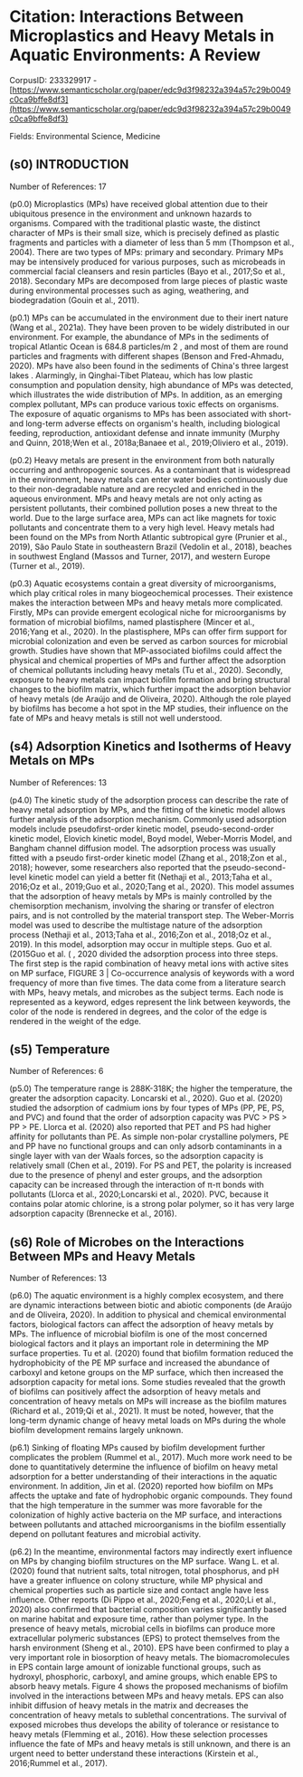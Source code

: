 # Citation: Interactions Between Microplastics and Heavy Metals in Aquatic Environments: A Review

CorpusID: 233329917 - [https://www.semanticscholar.org/paper/edc9d3f98232a394a57c29b0049c0ca9bffe8df3](https://www.semanticscholar.org/paper/edc9d3f98232a394a57c29b0049c0ca9bffe8df3)

Fields: Environmental Science, Medicine

## (s0) INTRODUCTION
Number of References: 17

(p0.0) Microplastics (MPs) have received global attention due to their ubiquitous presence in the environment and unknown hazards to organisms. Compared with the traditional plastic waste, the distinct character of MPs is their small size, which is precisely defined as plastic fragments and particles with a diameter of less than 5 mm (Thompson et al., 2004). There are two types of MPs: primary and secondary. Primary MPs may be intensively produced for various purposes, such as microbeads in commercial facial cleansers and resin particles (Bayo et al., 2017;So et al., 2018). Secondary MPs are decomposed from large pieces of plastic waste during environmental processes such as aging, weathering, and biodegradation (Gouin et al., 2011).

(p0.1) MPs can be accumulated in the environment due to their inert nature (Wang et al., 2021a). They have been proven to be widely distributed in our environment. For example, the abundance of MPs in the sediments of tropical Atlantic Ocean is 684.8 particles/m 2 , and most of them are round particles and fragments with different shapes (Benson and Fred-Ahmadu, 2020). MPs have also been found in the sediments of China's three largest lakes . Alarmingly, in Qinghai-Tibet Plateau, which has low plastic consumption and population density, high abundance of MPs was detected, which illustrates the wide distribution of MPs. In addition, as an emerging complex pollutant, MPs can produce various toxic effects on organisms. The exposure of aquatic organisms to MPs has been associated with short-and long-term adverse effects on organism's health, including biological feeding, reproduction, antioxidant defense and innate immunity (Murphy and Quinn, 2018;Wen et al., 2018a;Banaee et al., 2019;Oliviero et al., 2019).

(p0.2) Heavy metals are present in the environment from both naturally occurring and anthropogenic sources. As a contaminant that is widespread in the environment, heavy metals can enter water bodies continuously due to their non-degradable nature and are recycled and enriched in the aqueous environment. MPs and heavy metals are not only acting as persistent pollutants, their combined pollution poses a new threat to the world. Due to the large surface area, MPs can act like magnets for toxic pollutants and concentrate them to a very high level. Heavy metals had been found on the MPs from North Atlantic subtropical gyre (Prunier et al., 2019), São Paulo State in southeastern Brazil (Vedolin et al., 2018), beaches in southwest England (Massos and Turner, 2017), and western Europe (Turner et al., 2019).

(p0.3) Aquatic ecosystems contain a great diversity of microorganisms, which play critical roles in many biogeochemical processes. Their existence makes the interaction between MPs and heavy metals more complicated. Firstly, MPs can provide emergent ecological niche for microorganisms by formation of microbial biofilms, named plastisphere (Mincer et al., 2016;Yang et al., 2020). In the plastisphere, MPs can offer firm support for microbial colonization and even be served as carbon sources for microbial growth. Studies have shown that MP-associated biofilms could affect the physical and chemical properties of MPs and further affect the adsorption of chemical pollutants including heavy metals (Tu et al., 2020). Secondly, exposure to heavy metals can impact biofilm formation and bring structural changes to the biofilm matrix, which further impact the adsorption behavior of heavy metals (de Araújo and de Oliveira, 2020). Although the role played by biofilms has become a hot spot in the MP studies, their influence on the fate of MPs and heavy metals is still not well understood.
## (s4) Adsorption Kinetics and Isotherms of Heavy Metals on MPs
Number of References: 13

(p4.0) The kinetic study of the adsorption process can describe the rate of heavy metal adsorption by MPs, and the fitting of the kinetic model allows further analysis of the adsorption mechanism. Commonly used adsorption models include pseudofirst-order kinetic model, pseudo-second-order kinetic model, Elovich kinetic model, Boyd model, Weber-Morris Model, and Bangham channel diffusion model. The adsorption process was usually fitted with a pseudo first-order kinetic model (Zhang et al., 2018;Zon et al., 2018); however, some researchers also reported that the pseudo-second-level kinetic model can yield a better fit (Nethaji et al., 2013;Taha et al., 2016;Oz et al., 2019;Guo et al., 2020;Tang et al., 2020). This model assumes that the adsorption of heavy metals by MPs is mainly controlled by the chemisorption mechanism, involving the sharing or transfer of electron pairs, and is not controlled by the material transport step. The Weber-Morris model was used to describe the multistage nature of the adsorption process (Nethaji et al., 2013;Taha et al., 2016;Zon et al., 2018;Oz et al., 2019). In this model, adsorption may occur in multiple steps. Guo et al. (2015Guo et al. ( , 2020 divided the adsorption process into three steps. The first step is the rapid combination of heavy metal ions with active sites on MP surface, FIGURE 3 | Co-occurrence analysis of keywords with a word frequency of more than five times. The data come from a literature search with MPs, heavy metals, and microbes as the subject terms. Each node is represented as a keyword, edges represent the link between keywords, the color of the node is rendered in degrees, and the color of the edge is rendered in the weight of the edge.
## (s5) Temperature
Number of References: 6

(p5.0) The temperature range is 288K-318K; the higher the temperature, the greater the adsorption capacity. Loncarski et al., 2020). Guo et al. (2020) studied the adsorption of cadmium ions by four types of MPs (PP, PE, PS, and PVC) and found that the order of adsorption capacity was PVC > PS > PP > PE. Llorca et al. (2020) also reported that PET and PS had higher affinity for pollutants than PE. As simple non-polar crystalline polymers, PE and PP have no functional groups and can only adsorb contaminants in a single layer with van der Waals forces, so the adsorption capacity is relatively small (Chen et al., 2019). For PS and PET, the polarity is increased due to the presence of phenyl and ester groups, and the adsorption capacity can be increased through the interaction of π-π bonds with pollutants (Llorca et al., 2020;Loncarski et al., 2020). PVC, because it contains polar atomic chlorine, is a strong polar polymer, so it has very large adsorption capacity (Brennecke et al., 2016).
## (s6) Role of Microbes on the Interactions Between MPs and Heavy Metals
Number of References: 13

(p6.0) The aquatic environment is a highly complex ecosystem, and there are dynamic interactions between biotic and abiotic components (de Araújo and de Oliveira, 2020). In addition to physical and chemical environmental factors, biological factors can affect the adsorption of heavy metals by MPs. The influence of microbial biofilm is one of the most concerned biological factors and it plays an important role in determining the MP surface properties. Tu et al. (2020) found that biofilm formation reduced the hydrophobicity of the PE MP surface and increased the abundance of carboxyl and ketone groups on the MP surface, which then increased the adsorption capacity for metal ions. Some studies revealed that the growth of biofilms can positively affect the adsorption of heavy metals and concentration of heavy metals on MPs will increase as the biofilm matures (Richard et al., 2019;Qi et al., 2021). It must be noted, however, that the long-term dynamic change of heavy metal loads on MPs during the whole biofilm development remains largely unknown.

(p6.1) Sinking of floating MPs caused by biofilm development further complicates the problem (Rummel et al., 2017). Much more work need to be done to quantitatively determine the influence of biofilm on heavy metal adsorption for a better understanding of their interactions in the aquatic environment. In addition, Jin et al. (2020) reported how biofilm on MPs affects the uptake and fate of hydrophobic organic compounds. They found that the high temperature in the summer was more favorable for the colonization of highly active bacteria on the MP surface, and interactions between pollutants and attached microorganisms in the biofilm essentially depend on pollutant features and microbial activity.

(p6.2) In the meantime, environmental factors may indirectly exert influence on MPs by changing biofilm structures on the MP surface. Wang L. et al. (2020) found that nutrient salts, total nitrogen, total phosphorus, and pH have a greater influence on colony structure, while MP physical and chemical properties such as particle size and contact angle have less influence. Other reports (Di Pippo et al., 2020;Feng et al., 2020;Li et al., 2020) also confirmed that bacterial composition varies significantly based on marine habitat and exposure time, rather than polymer type. In the presence of heavy metals, microbial cells in biofilms can produce more extracellular polymeric substances (EPS) to protect themselves from the harsh environment (Sheng et al., 2010). EPS have been confirmed to play a very important role in biosorption of heavy metals. The biomacromolecules in EPS contain large amount of ionizable functional groups, such as hydroxyl, phosphoric, carboxyl, and amine groups, which enable EPS to absorb heavy metals. Figure 4 shows the proposed mechanisms of biofilm involved in the interactions between MPs and heavy metals. EPS can also inhibit diffusion of heavy metals in the matrix and decreases the concentration of heavy metals to sublethal concentrations. The survival of exposed microbes thus develops the ability of tolerance or resistance to heavy metals (Flemming et al., 2016). How these selection processes influence the fate of MPs and heavy metals is still unknown, and there is an urgent need to better understand these interactions (Kirstein et al., 2016;Rummel et al., 2017).
